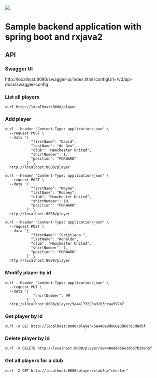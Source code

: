![](https://github.com/basalt79/mg-backend-spring/workflows/MG%20Build%20Workflow/badge.svg)

# Sample backend application with spring boot and rxjava2

## API

### Swagger UI

http://localhost:8080/swagger-ui/index.html?configUrl=/v3/api-docs/swagger-config

### List all players
```
curl http://localhost:8080/player
```

### Add player
```
curl --header "Content-Type: application/json" \
  --request POST \
  --data '{
            "firstName": "David",
            "lastName": "de Gea",
            "club": "Manchester United",
            "shirtNumber": 1,
            "position": "FORWARD"
          }' \
  http://localhost:8080/player
```
```
curl --header "Content-Type: application/json" \
  --request POST \
  --data '{
            "firstName": "Wayne",
            "lastName": "Rooney",
            "club": "Manchester United",
            "shirtNumber": 10,
            "position": "FORWARD"
          }' \
  http://localhost:8080/player
```
```
curl --header "Content-Type: application/json" \
  --request POST \
  --data '{
            "firstName": "Cristiano ",
            "lastName": "Ronaldo",
            "club": "Manchester United",
            "shirtNumber": 7,
            "position": "FORWARD"
          }' \
  http://localhost:8080/player
```

### Modify player by id

```
curl --header "Content-Type: application/json" \
  --request PUT \
  --data '{
             "shirtNumber": 99
          }' \
  http://localhost:8080/player/5e44173220a3263ccaa597b7
```

### Get player by id
```
curl -X GET http://localhost:8080/player/5e440e8d066e3d607b3d8dbf
```

### Delete player by id
```
curl -X DELETE http://localhost:8080/player/5e440e8d066e3d607b3d8dbf
```

### Get all players for a club
```
curl -X GET http://localhost:8080/player/club?q="chester"
```
